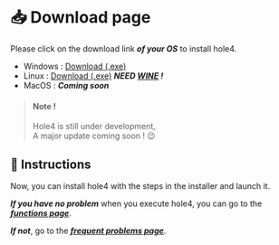 # 📥 Download page

Please click on the download link ***of your OS*** to install hole4.  

- Windows : [Download (.exe)](https://github.com/ImTemane/hole4/releases/download/python/hole4-installer_a0.exe)  
- Linux : [Download (.exe)](https://github.com/ImTemane/hole4/releases/download/python/hole4-installer_a0.exe) ***NEED [WINE](https://www.winehq.org/) !***  
- MacOS : ***Coming soon***

> #### Note !  
>
>Hole4 is still under development,  
>A major update coming soon ! 😉

## 📖 Instructions
Now, you can install hole4 with the steps in the installer and launch it. 

***If you have no problem*** when you execute hole4, you can go to the ***[functions page](functions.md)***.  

***If not***, go to the ***[frequent problems page](frequents-problems.md)***.
